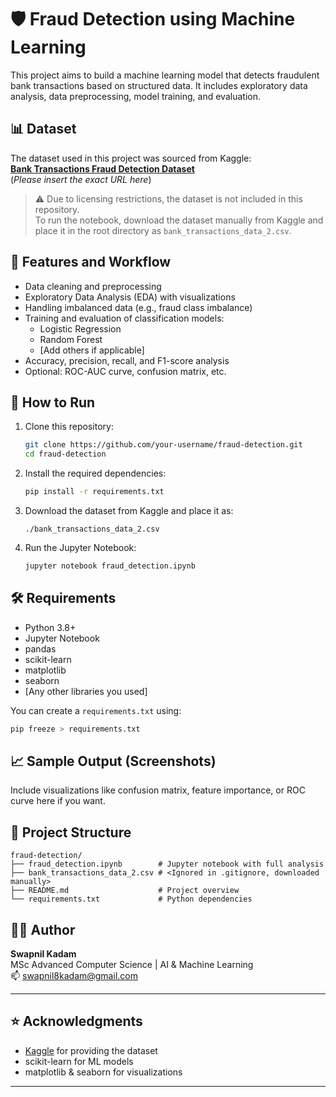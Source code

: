 
# 🛡️ Fraud Detection using Machine Learning

This project aims to build a machine learning model that detects fraudulent bank transactions based on structured data. It includes exploratory data analysis, data preprocessing, model training, and evaluation.

## 📊 Dataset

The dataset used in this project was sourced from Kaggle:  
**[Bank Transactions Fraud Detection Dataset](https://www.kaggle.com/datasets)**  
(*Please insert the exact URL here*)

> ⚠️ Due to licensing restrictions, the dataset is not included in this repository.  
> To run the notebook, download the dataset manually from Kaggle and place it in the root directory as `bank_transactions_data_2.csv`.

## 🧠 Features and Workflow

- Data cleaning and preprocessing
- Exploratory Data Analysis (EDA) with visualizations
- Handling imbalanced data (e.g., fraud class imbalance)
- Training and evaluation of classification models:
  - Logistic Regression
  - Random Forest
  - [Add others if applicable]
- Accuracy, precision, recall, and F1-score analysis
- Optional: ROC-AUC curve, confusion matrix, etc.

## 🚀 How to Run

1. Clone this repository:
   ```bash
   git clone https://github.com/your-username/fraud-detection.git
   cd fraud-detection
   ```

2. Install the required dependencies:
   ```bash
   pip install -r requirements.txt
   ```

3. Download the dataset from Kaggle and place it as:
   ```
   ./bank_transactions_data_2.csv
   ```

4. Run the Jupyter Notebook:
   ```bash
   jupyter notebook fraud_detection.ipynb
   ```

## 🛠️ Requirements

- Python 3.8+
- Jupyter Notebook
- pandas
- scikit-learn
- matplotlib
- seaborn
- [Any other libraries you used]

You can create a `requirements.txt` using:
```bash
pip freeze > requirements.txt
```

## 📈 Sample Output (Screenshots)

Include visualizations like confusion matrix, feature importance, or ROC curve here if you want.

## 📂 Project Structure

```
fraud-detection/
├── fraud_detection.ipynb        # Jupyter notebook with full analysis
├── bank_transactions_data_2.csv # <Ignored in .gitignore, downloaded manually>
├── README.md                    # Project overview
└── requirements.txt             # Python dependencies
```

## 👨‍💻 Author

**Swapnil Kadam**  
MSc Advanced Computer Science | AI & Machine Learning  
📫 [swapnil8kadam@gmail.com](mailto:swapnil8kadam@gmail.com)

---

## ⭐ Acknowledgments

- [Kaggle](https://www.kaggle.com/) for providing the dataset
- scikit-learn for ML models
- matplotlib & seaborn for visualizations

---
